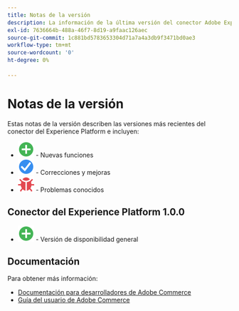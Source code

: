 ```yaml
---
title: Notas de la versión
description: La información de la última versión del conector Adobe Experience Platform de Adobe Commerce.
exl-id: 7636664b-488a-46f7-8d19-a9faac126aec
source-git-commit: 1c881bd5783653304d71a7a4a3db9f3471bd0ae3
workflow-type: tm+mt
source-wordcount: '0'
ht-degree: 0%

---
```


# Notas de la versión

Estas notas de la versión describen las versiones más recientes del conector del Experience Platform e incluyen:

* ![Nuevo](../assets/new.svg) - Nuevas funciones
* ![Corrección](../assets/fix.svg) - Correcciones y mejoras
* ![Error](../assets/bug.svg) - Problemas conocidos

## Conector del Experience Platform 1.0.0

* ![Nuevo](../assets/new.svg) - Versión de disponibilidad general

## Documentación

Para obtener más información:

* [Documentación para desarrolladores de Adobe Commerce](https://devdocs.magento.com/)
* [Guía del usuario de Adobe Commerce](https://docs.magento.com/user-guide/)
